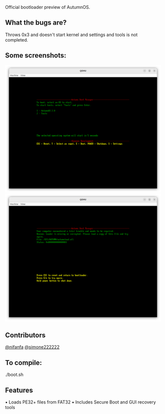 Official bootloader preview of AutumnOS.
## What the bugs are?
 Throws 0x3 and doesn't start kernel and
          settings and tools is not completed.

## Some screenshots:
![Screenshots of Autumn Boot Manager :)](https://github.com/ataberk320/autumn-boot-manager/blob/main/Screenshots%20of%20Autumn%20Boot%20Manager%20/2025-08-01%2019-18-19.png)
![Screenshot2](https://github.com/ataberk320/autumn-boot-manager/blob/main/Screenshots%20of%20Autumn%20Boot%20Manager/2025-08-01%2019-32-09.png)

## Contributors
[@nifanfa](https://github.com/nifanfa) 
[@simone222222](https://github.com/simone222222)

## To compile:
./boot.sh

## Features
▪︎ Loads PE32+ files from FAT32
▪︎ Includes Secure Boot and GUI recovery tools

